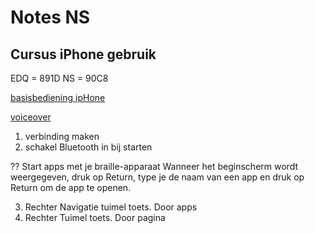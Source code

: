 # Notes NS

## Cursus iPhone gebruik

EDQ = 891D
NS = 90C8

[basisbediening ipHone](basisiphone.md)

[voiceover](voiceover.md)

1. verbinding maken
2. schakel Bluetooth in bij starten

?? Start apps met je braille-apparaat
Wanneer het beginscherm wordt weergegeven,
druk op Return,
type je de naam van een app en
druk op Return om de app te openen.

3. Rechter Navigatie tuimel toets. Door apps
4. Rechter Tuimel toets. Door pagina

